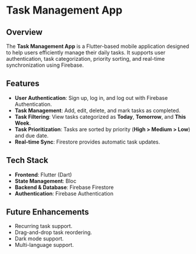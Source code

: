# Task Management App

## Overview
The **Task Management App** is a Flutter-based mobile application designed to help users efficiently manage their daily tasks. It supports user authentication, task categorization, priority sorting, and real-time synchronization using Firebase.

## Features
- **User Authentication**: Sign up, log in, and log out with Firebase Authentication.
- **Task Management**: Add, edit, delete, and mark tasks as completed.
- **Task Filtering**: View tasks categorized as **Today**, **Tomorrow**, and **This Week**.
- **Task Prioritization**: Tasks are sorted by priority (**High > Medium > Low**) and due date.
- **Real-time Sync**: Firestore provides automatic task updates.


## Tech Stack
- **Frontend**: Flutter (Dart)
- **State Management**: Bloc 
- **Backend & Database**: Firebase Firestore
- **Authentication**: Firebase Authentication

## Future Enhancements
- Recurring task support.
- Drag-and-drop task reordering.
- Dark mode support.
- Multi-language support.


